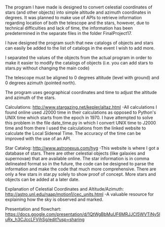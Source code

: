 The program I have made is designed to convert celestial coordinates of stars (and other objects) into simple altitude and azimuth coordinates in degrees.
It was planned to make use of APIs to retrieve information regarding location of both the telescope and the stars, however, due to technical difficulties and lack of time, the information
has been predetermined in the separate files in the folder FinalProject17.

I have designed the program such that new catalogs of objects and stars can easily be added to the list of catalogs in the event I wish to add more.

I separated the values of the objects from the actual program in order to make it easier to modify the catalogs of objects (i.e. you can add stars to stars.py
without changing the main code)

The telescope must be aligned to 0 degrees altitude (level with ground) and 0 degrees azimuth (pointed north).

The program uses geographical coordinates and time to adjust the altitude and azimuth of the stars.

Calculations:
http://www.stargazing.net/kepler/altaz.html
-All calculations I found online used J2000 time in their calculations as opposed to Python's UNIX time which starts from the epoch in 1970. I have
attempted to solve this problem in the file date_time.py in which I convert UNIX time to J2000 time and from there I used the calculations from the linked
website to calculate the Local Sidereal Time. The accuracy of the time can be improved with the use of an API.

Star Catalog:
http://www.astronexus.com/hyg
-This website is where I got a database of stars. There are other celestial objects (like galaxies and supernovae) that are available online. The star
information is in comma delineated format so in the future, the code can be designed to parse the information and make the code that much more comprehensive.
There are only a few stars in star.py solely to show proof of concept. More stars and objects can be added at a later date.

Explanation of Celestial Coordinates and Altitude/Azimuth:
http://astro.unl.edu/naap/motion1/cec_units.html
-A valuable resource for explaining how the sky is observed and marked.

Presentation and flowchart:
https://docs.google.com/presentation/d/1QtWgBbMuUF6MRJJCI5WVTiNy5luRx_h3CJccLFVjhSg/edit?usp=sharing
